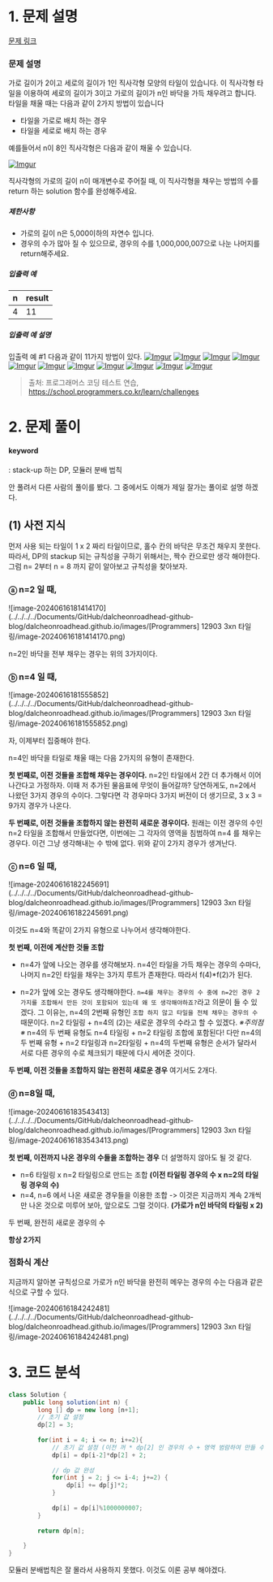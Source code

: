 # 1. 문제 설명

[문제 링크](https://school.programmers.co.kr/learn/courses/30/lessons/12902#)

### 문제 설명



가로 길이가 2이고 세로의 길이가 1인 직사각형 모양의 타일이 있습니다. 이 직사각형 타일을 이용하여 세로의 길이가 3이고 가로의 길이가 n인 바닥을 가득 채우려고 합니다. 타일을 채울 때는 다음과 같이 2가지 방법이 있습니다

- 타일을 가로로 배치 하는 경우
- 타일을 세로로 배치 하는 경우

예를들어서 n이 8인 직사각형은 다음과 같이 채울 수 있습니다.

[![Imgur](https://camo.githubusercontent.com/0ba77033475c9f1d4a904a48dcbf3b19632658671cd0be091e4d52c01534d390/68747470733a2f2f692e696d6775722e636f6d2f7a4257377065492e706e67)](https://camo.githubusercontent.com/0ba77033475c9f1d4a904a48dcbf3b19632658671cd0be091e4d52c01534d390/68747470733a2f2f692e696d6775722e636f6d2f7a4257377065492e706e67)

직사각형의 가로의 길이 n이 매개변수로 주어질 때, 이 직사각형을 채우는 방법의 수를 return 하는 solution 함수를 완성해주세요.

##### 제한사항



- 가로의 길이 n은 5,000이하의 자연수 입니다.
- 경우의 수가 많아 질 수 있으므로, 경우의 수를 1,000,000,007으로 나눈 나머지를 return해주세요.

##### 입출력 예



| n    | result |
| ---- | ------ |
| 4    | 11     |

##### 입출력 예 설명



입출력 예 #1
다음과 같이 11가지 방법이 있다.
[![Imgur](https://camo.githubusercontent.com/06a924fa5b4c377c16bfb95bc3c1e8fa1dc9fa94cc9949f84c0a5ab937061edf/68747470733a2f2f692e696d6775722e636f6d2f6e6e6f54396b4c2e706e67)](https://camo.githubusercontent.com/06a924fa5b4c377c16bfb95bc3c1e8fa1dc9fa94cc9949f84c0a5ab937061edf/68747470733a2f2f692e696d6775722e636f6d2f6e6e6f54396b4c2e706e67)
[![Imgur](https://camo.githubusercontent.com/cd9e5a6b6526e59f78ad1671116f98b6ed6dedf38c0b792edad4c3c2894bf8a7/68747470733a2f2f692e696d6775722e636f6d2f51545a467254482e706e67)](https://camo.githubusercontent.com/cd9e5a6b6526e59f78ad1671116f98b6ed6dedf38c0b792edad4c3c2894bf8a7/68747470733a2f2f692e696d6775722e636f6d2f51545a467254482e706e67)
[![Imgur](https://camo.githubusercontent.com/484e16d96c15f4eac6580334f6c8077da2b386c7d4c973eec49f64bfd8202342/68747470733a2f2f692e696d6775722e636f6d2f5945314a664a6e2e706e67)](https://camo.githubusercontent.com/484e16d96c15f4eac6580334f6c8077da2b386c7d4c973eec49f64bfd8202342/68747470733a2f2f692e696d6775722e636f6d2f5945314a664a6e2e706e67)
[![Imgur](https://camo.githubusercontent.com/81104c42643726f82d7ccc66eb5121b68eafdcdb8bbd883b50c5d0ef6b931ebe/68747470733a2f2f692e696d6775722e636f6d2f516859765254722e706e67)](https://camo.githubusercontent.com/81104c42643726f82d7ccc66eb5121b68eafdcdb8bbd883b50c5d0ef6b931ebe/68747470733a2f2f692e696d6775722e636f6d2f516859765254722e706e67)
[![Imgur](https://camo.githubusercontent.com/845dec9e07d0ecff4262ebc6ef769bcbbf1c4821a09ff1db63b77511e387bbdd/68747470733a2f2f692e696d6775722e636f6d2f4e4b674b5449522e706e67)](https://camo.githubusercontent.com/845dec9e07d0ecff4262ebc6ef769bcbbf1c4821a09ff1db63b77511e387bbdd/68747470733a2f2f692e696d6775722e636f6d2f4e4b674b5449522e706e67)
[![Imgur](https://camo.githubusercontent.com/87af0b0f8832e773a0bece7e4f3b02dda5401b45fa1e8d10981bad754ba2643a/68747470733a2f2f692e696d6775722e636f6d2f33756f624678652e706e67)](https://camo.githubusercontent.com/87af0b0f8832e773a0bece7e4f3b02dda5401b45fa1e8d10981bad754ba2643a/68747470733a2f2f692e696d6775722e636f6d2f33756f624678652e706e67)
[![Imgur](https://camo.githubusercontent.com/7c07465b4c34522b9756ef0c92d20c0e79d438705af0bc94cc07d0bb70826f9b/68747470733a2f2f692e696d6775722e636f6d2f73454b396f6f722e706e67)](https://camo.githubusercontent.com/7c07465b4c34522b9756ef0c92d20c0e79d438705af0bc94cc07d0bb70826f9b/68747470733a2f2f692e696d6775722e636f6d2f73454b396f6f722e706e67)
[![Imgur](https://camo.githubusercontent.com/08691a0e1dbdb67530a0f8810b50b1d284fc624849f58680150138f023015279/68747470733a2f2f692e696d6775722e636f6d2f753664706965702e706e67)](https://camo.githubusercontent.com/08691a0e1dbdb67530a0f8810b50b1d284fc624849f58680150138f023015279/68747470733a2f2f692e696d6775722e636f6d2f753664706965702e706e67)
[![Imgur](https://camo.githubusercontent.com/a462a70ddadebe621f2dd2cda8ce7e2de11e70b7e5a495bdbb0fe00d48f59f23/68747470733a2f2f692e696d6775722e636f6d2f7265334331394e2e706e67)](https://camo.githubusercontent.com/a462a70ddadebe621f2dd2cda8ce7e2de11e70b7e5a495bdbb0fe00d48f59f23/68747470733a2f2f692e696d6775722e636f6d2f7265334331394e2e706e67)
[![Imgur](https://camo.githubusercontent.com/1cf32eec2a8effae70f3c9c12901232f4d207f92a7e76c2e1cf3fe0996657d82/68747470733a2f2f692e696d6775722e636f6d2f47657264414a422e706e67)](https://camo.githubusercontent.com/1cf32eec2a8effae70f3c9c12901232f4d207f92a7e76c2e1cf3fe0996657d82/68747470733a2f2f692e696d6775722e636f6d2f47657264414a422e706e67)
[![Imgur](https://camo.githubusercontent.com/e84701bc4920954c37cce598e38f5def6d8259b28e4191e53fe1b95c9bed2b39/68747470733a2f2f692e696d6775722e636f6d2f49546362576a302e706e67)](https://camo.githubusercontent.com/e84701bc4920954c37cce598e38f5def6d8259b28e4191e53fe1b95c9bed2b39/68747470733a2f2f692e696d6775722e636f6d2f49546362576a302e706e67)

> 출처: 프로그래머스 코딩 테스트 연습, https://school.programmers.co.kr/learn/challenges

# 2. 문제 풀이

#### keyword

: stack-up 하는 DP, 모듈러 분배 법칙 

안 풀려서 다른 사람의 풀이를 봤다. 그 중에서도 이해가 제일 잘가는 풀이로 설명 하겠다. 

## (1) 사전 지식

먼저 사용 되는 타일이 1 x 2 짜리 타일이므로, 홀수 칸의 바닥은 무조건 채우지 못한다. 
따라서, DP의 stackup 되는 규칙성을 구하기 위해서는, 짝수 칸으로만 생각 해야한다. 그럼 n= 2부터 n = 8 까지 같이 알아보고 규칙성을 찾아보자. 

### ⓐ n=2 일 때,

 ![image-20240616181414170](../../../../Documents/GitHub/dalcheonroadhead-github-blog/dalcheonroadhead.github.io/images/[Programmers] 12903 3xn 타일링/image-20240616181414170.png)

n=2인 바닥을 전부 채우는 경우는 위의 3가지이다. 

### ⓑ n=4 일 때,

![image-20240616181555852](../../../../Documents/GitHub/dalcheonroadhead-github-blog/dalcheonroadhead.github.io/images/[Programmers] 12903 3xn 타일링/image-20240616181555852.png)

자, 이제부터 집중해야 한다. 

n=4인 바닥을 타일로 채울 때는 다음 2가지의 유형이 존재한다. 

**첫 번째로, 이전 것들을 조합해 채우는 경우이다.**
n=2인 타일에서 2칸 더 추가해서 이어나간다고 가정하자. 이때 저 추가된 물음표에 무엇이 들어갈까? 
당연하게도, n=2에서 나왔던 3가지 경우의 수이다. 그렇다면 각 경우마다 3가지 버전이 더 생기므로, 3 x 3 = 9가지 경우가 나온다. 

**두 번째로, 이전 것들을 조합하지 않는 완전히 새로운 경우이다.**
원래는 이전 경우의 수인 n=2 타일을 조합해서 만들었다면, 이번에는 그 각자의 영역을 침범하여 n=4 를 채우는 경우다. 이건 그냥 생각해내는 수 밖에 없다. 위와 같이 2가지 경우가 생겨난다. 

### ⓒ n=6 일 때,

![image-20240616182245691](../../../../Documents/GitHub/dalcheonroadhead-github-blog/dalcheonroadhead.github.io/images/[Programmers] 12903 3xn 타일링/image-20240616182245691.png)

이것도 n=4와 똑같이 2가지 유형으로 나누어서 생각해야한다.

**첫 번째, 이전에 계산한 것들 조합**

- n=4가 앞에 나오는 경우를 생각해보자. n=4인 타일을 가득 채우는 경우의 수마다, 나머지 n=2인 타일을 채우는 3가지 루트가 존재한다. 따라서 f(4)*f(2)가 된다. 

- n=2가 앞에 오는 경우도 생각해야한다. 
  `n=4를 채우는 경우의 수 중에 n=2인 경우 2가지를 조합해서 만든 것이 포함되어 있는데 왜 또 생각해야하죠?`라고 의문이 들 수 있겠다. 그 이유는, n=4의 2번째 유형인 `조합 하지 않고 타일을 전체 채우는 경우의 수` 때문이다.  n=2 타일링 + n=4의 (2)는 새로운 경우의 수라고 할 수 있겠다.
  *※주의점※*
  n=4의 두 번째 유형도  n=4 타일링 + n=2 타일링 조합에 포함된다! 다만 n=4의 두 번째 유형 + n=2 타일링과 n=2타일링 + n=4의 두번째 유형은 순서가 달라서 서로 다른 경우의 수로 체크되기 때문에 다시 세어준 것이다.

  

**두 번째, 이전 것들을 조합하지 않는 완전히 새로운 경우**
여기서도 2개다. 

### ⓓ n=8일 때, 

![image-20240616183543413](../../../../Documents/GitHub/dalcheonroadhead-github-blog/dalcheonroadhead.github.io/images/[Programmers] 12903 3xn 타일링/image-20240616183543413.png)

**첫 번째, 이전까지 나온 경우의 수들을 조합하는 경우**
더 설명하지 않아도 될 것 같다. 

- n=6 타일링 x n=2 타일링으로 만드는 조합  **(이전 타일링 경우의 수 x n=2의 타일링 경우의 수)**
- n=4, n=6 에서 나온 새로운 경우들을 이용한 조합 -> 이것은 지금까지 계속 2개씩만 나온 것으로 미루어 보아, 앞으로도 그럴 것이다.  **(가로가 n인 바닥의 타일링 x 2)**  

두 번째, 완전히 새로운 경우의 수 

**항상 2가지**

### 점화식 계산 

지금까지 알아본 규칙성으로 가로가 n인 바닥을 완전히 메우는 경우의 수는 다음과 같은 식으로 구할 수 있다.

![image-20240616184242481](../../../../Documents/GitHub/dalcheonroadhead-github-blog/dalcheonroadhead.github.io/images/[Programmers] 12903 3xn 타일링/image-20240616184242481.png)

# 3. 코드 분석

```java
class Solution {
    public long solution(int n) {      
        long [] dp = new long [n+1];
        // 초기 값 설정
        dp[2] = 3;
        
        for(int i = 4; i <= n; i+=2){
            // 초기 값 설정 (이전 꺼 * dp[2] 인 경우의 수 + 영역 범람하여 만들 수 있는 경우의 수 2개)
            dp[i] = dp[i-2]*dp[2] + 2;
            
            // dp 값 완성
            for(int j = 2; j <= i-4; j+=2) {
                dp[i] += dp[j]*2;    
            }
            
            dp[i] = dp[i]%1000000007;
        }
        
        return dp[n];
        
    }
}
```

모듈러 분배법칙은 잘 몰라서 사용하지 못했다. 이것도 이론 공부 해야겠다. 

